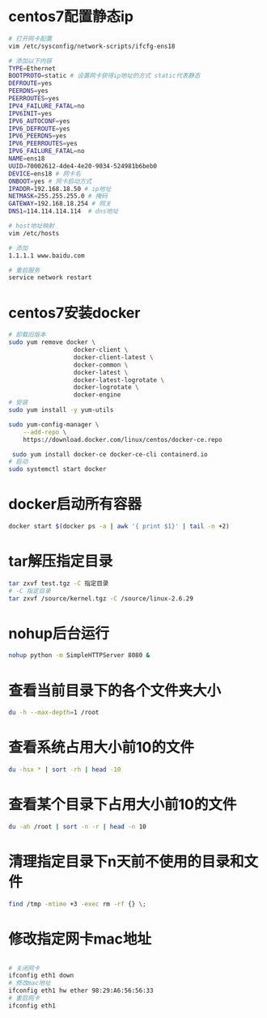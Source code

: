# centos7配置静态ip

```bash
# 打开网卡配置
vim /etc/sysconfig/network-scripts/ifcfg-ens18

# 添加以下内容
TYPE=Ethernet
BOOTPROTO=static # 设置网卡获得ip地址的方式 static代表静态
DEFROUTE=yes
PEERDNS=yes
PEERROUTES=yes
IPV4_FAILURE_FATAL=no
IPV6INIT=yes
IPV6_AUTOCONF=yes
IPV6_DEFROUTE=yes
IPV6_PEERDNS=yes
IPV6_PEERROUTES=yes
IPV6_FAILURE_FATAL=no
NAME=ens18
UUID=70002612-4de4-4e20-9034-524981b6beb0
DEVICE=ens18 # 网卡名
ONBOOT=yes # 网卡启动方式
IPADDR=192.168.18.50 # ip地址
NETMASK=255.255.255.0 # 掩码
GATEWAY=192.168.18.254 # 网关
DNS1=114.114.114.114  # dns地址

# host地址映射
vim /etc/hosts

# 添加
1.1.1.1 www.baidu.com

# 重启服务
service network restart
```

# centos7安装docker

```bash
# 卸载旧版本
sudo yum remove docker \
                  docker-client \
                  docker-client-latest \
                  docker-common \
                  docker-latest \
                  docker-latest-logrotate \
                  docker-logrotate \
                  docker-engine
# 安装
sudo yum install -y yum-utils

sudo yum-config-manager \
    --add-repo \
    https://download.docker.com/linux/centos/docker-ce.repo

 sudo yum install docker-ce docker-ce-cli containerd.io
# 启动
sudo systemctl start docker
```

# docker启动所有容器
```bash
docker start $(docker ps -a | awk '{ print $1}' | tail -n +2)
```

# tar解压指定目录

```bash
tar zxvf test.tgz -C 指定目录
# -C 指定目录
tar zxvf /source/kernel.tgz -C /source/linux-2.6.29
```

# nohup后台运行
```bash
nohup python -m SimpleHTTPServer 8080 &
```
# 查看当前目录下的各个文件夹大小
```bash
du -h --max-depth=1 /root
```
# 查看系统占用大小前10的文件
```bash
du -hsx * | sort -rh | head -10
```
# 查看某个目录下占用大小前10的文件
```bash
du -ah /root | sort -n -r | head -n 10
```
# 清理指定目录下n天前不使用的目录和文件
```bash
find /tmp -mtime +3 -exec rm -rf {} \;
```
# 修改指定网卡mac地址
```bash

# 关闭网卡
ifconfig eth1 down
# 修改mac地址
ifconfig eth1 hw ether 98:29:A6:56:56:33
# 重启网卡
ifconfig eth1
```